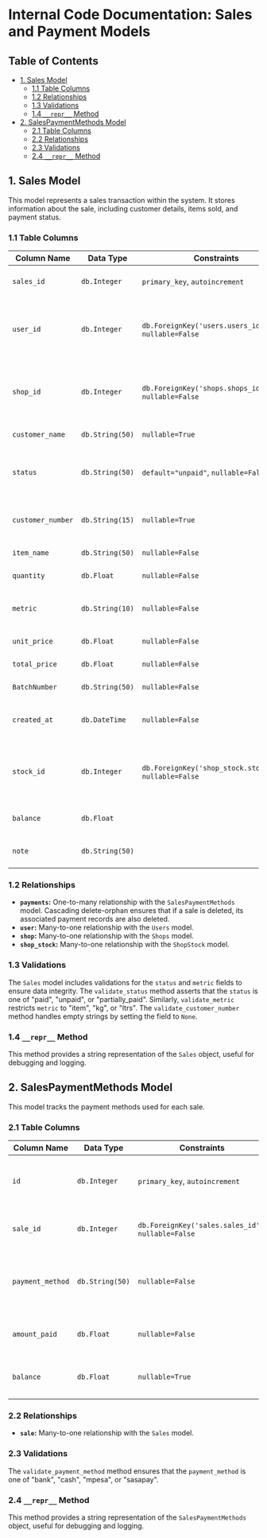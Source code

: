 # Internal Code Documentation: Sales and Payment Models

## Table of Contents

* [1. Sales Model](#1-sales-model)
    * [1.1 Table Columns](#11-table-columns)
    * [1.2 Relationships](#12-relationships)
    * [1.3 Validations](#13-validations)
    * [1.4 `__repr__` Method](#14-repr-method)
* [2. SalesPaymentMethods Model](#2-salespaymentmethods-model)
    * [2.1 Table Columns](#21-table-columns)
    * [2.2 Relationships](#22-relationships)
    * [2.3 Validations](#23-validations)
    * [2.4 `__repr__` Method](#24-repr-method)


## 1. Sales Model

This model represents a sales transaction within the system.  It stores information about the sale, including customer details, items sold, and payment status.

### 1.1 Table Columns

| Column Name        | Data Type | Constraints                               | Description                                                                 |
|--------------------|------------|-------------------------------------------|-----------------------------------------------------------------------------|
| `sales_id`         | `db.Integer` | `primary_key`, `autoincrement`          | Unique identifier for each sale.                                             |
| `user_id`          | `db.Integer` | `db.ForeignKey('users.users_id')`, `nullable=False` | Foreign key referencing the `users` table, indicating the sales representative. |
| `shop_id`          | `db.Integer` | `db.ForeignKey('shops.shops_id')`, `nullable=False` | Foreign key referencing the `shops` table, indicating the shop where the sale occurred. |
| `customer_name`    | `db.String(50)` | `nullable=True`                         | Name of the customer.                                                       |
| `status`           | `db.String(50)` | `default="unpaid"`, `nullable=False`    | Status of the sale (e.g., "paid", "unpaid", "partially_paid").             |
| `customer_number`  | `db.String(15)` | `nullable=True`                         | Customer's phone number or other identifier.                               |
| `item_name`        | `db.String(50)` | `nullable=False`                        | Name of the item sold.                                                      |
| `quantity`         | `db.Float`   | `nullable=False`                        | Quantity of the item sold.                                                  |
| `metric`           | `db.String(10)` | `nullable=False`                        | Unit of measurement (e.g., "item", "kg", "ltrs").                         |
| `unit_price`       | `db.Float`   | `nullable=False`                        | Price per unit of the item.                                                 |
| `total_price`      | `db.Float`   | `nullable=False`                        | Total price of the sale.                                                    |
| `BatchNumber`      | `db.String(50)` | `nullable=False`                        | Batch number of the item sold.                                              |
| `created_at`       | `db.DateTime` | `nullable=False`                        | Timestamp indicating when the sale was recorded.                            |
| `stock_id`         | `db.Integer` | `db.ForeignKey('shop_stock.stock_id')`, `nullable=False` | Foreign key referencing the `shop_stock` table, linking to the stock item sold.|
| `balance`          | `db.Float`   |                                           | Remaining balance if partially paid.                                          |
| `note`             | `db.String(50)` |                                           | Any additional notes about the sale.                                        |


### 1.2 Relationships

* **`payments`:** One-to-many relationship with the `SalesPaymentMethods` model.  Cascading delete-orphan ensures that if a sale is deleted, its associated payment records are also deleted.
* **`user`:** Many-to-one relationship with the `Users` model.
* **`shop`:** Many-to-one relationship with the `Shops` model.
* **`shop_stock`:** Many-to-one relationship with the `ShopStock` model.


### 1.3 Validations

The `Sales` model includes validations for the `status` and `metric` fields to ensure data integrity.  The `validate_status` method asserts that the `status` is one of "paid", "unpaid", or "partially_paid". Similarly, `validate_metric` restricts `metric` to "item", "kg", or "ltrs". The `validate_customer_number` method handles empty strings by setting the field to `None`.


### 1.4 `__repr__` Method

This method provides a string representation of the `Sales` object, useful for debugging and logging.


## 2. SalesPaymentMethods Model

This model tracks the payment methods used for each sale.

### 2.1 Table Columns

| Column Name      | Data Type | Constraints                | Description                                     |
|-----------------|------------|----------------------------|-------------------------------------------------|
| `id`             | `db.Integer` | `primary_key`, `autoincrement` | Unique identifier for each payment record.       |
| `sale_id`        | `db.Integer` | `db.ForeignKey('sales.sales_id')`, `nullable=False` | Foreign key referencing the `sales` table.       |
| `payment_method` | `db.String(50)` | `nullable=False`            | Method of payment (e.g., "bank", "cash", "mpesa"). |
| `amount_paid`    | `db.Float`   | `nullable=False`            | Amount paid using this method.                   |
| `balance`        | `db.Float`   | `nullable=True`             | Remaining balance after this payment.            |


### 2.2 Relationships

* **`sale`:** Many-to-one relationship with the `Sales` model.


### 2.3 Validations

The `validate_payment_method` method ensures that the `payment_method` is one of "bank", "cash", "mpesa", or "sasapay".


### 2.4 `__repr__` Method

This method provides a string representation of the `SalesPaymentMethods` object, useful for debugging and logging.

